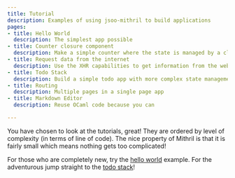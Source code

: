 ```yaml
---
title: Tutorial
description: Examples of using jsoo-mithril to build applications
pages:
- title: Hello World
  description: The simplest app possible
- title: Counter closure component
  description: Make a simple counter where the state is managed by a closure
- title: Request data from the internet
  description: Use the XHR capabilities to get information from the web
- title: Todo Stack
  description: Build a simple todo app with more complex state management
- title: Routing
  description: Multiple pages in a single page app
- title: Markdown Editor
  description: Reuse OCaml code because you can

---
```




You have chosen to look at the tutorials, great! They are ordered by level of complexity (in terms of line of code). The nice property of Mithril is that it is fairly small which means nothing gets too complicated! 

For those who are completely new, try the [hello world](./hello-world) example. For the adventurous jump straight to the [todo stack](./todo-stack)!



